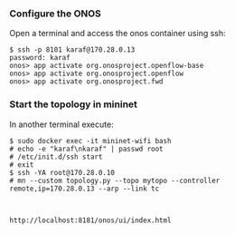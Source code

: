 


### Configure the ONOS
Open a terminal and access the onos container using ssh:
```
$ ssh -p 8101 karaf@170.28.0.13
password: karaf
onos> app activate org.onosproject.openflow-base
onos> app activate org.onosproject.openflow
onos> app activate org.onosproject.fwd
```

### Start the topology in mininet
In another terminal execute:
```
$ sudo docker exec -it mininet-wifi bash
# echo -e "karaf\nkaraf" | passwd root
# /etc/init.d/ssh start
# exit
$ ssh -YA root@170.28.0.10
# mn --custom topology.py --topo mytopo --controller remote,ip=170.28.0.13 --arp --link tc



http://localhost:8181/onos/ui/index.html

